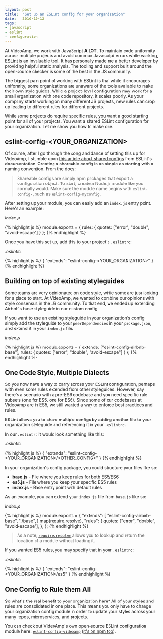 ```yaml
---
layout: post
title:  "Set up an ESLint config for your organization"
date:   2016-10-12
tags:
- javascript
- eslint
- configuration
---
```

At VideoAmp, we work with JavaScript **A LOT**. To maintain code uniformity across multiple projects and avoid common Javascript errors while working, [ESLint](http://eslint.org/) is an invaluable tool. It has personally made me a better developer by providing helpful static analysis. The tooling and support built around the open-source checker is some of the best in the JS community.

The biggest pain point of working with ESLint is that while it encourages uniformity, some organizations are unaware of the tools available to make their own style guides. While a project-level configuration may work for a small organization with one code repository, it scales poorly. As your company starts working on many different JS projects, new rules can crop up leading to different rules for different projects.

While some projects do require specific rules, you want a good starting point for all of your projects. You want a shared ESLint configuration for your organization. Let me show you how to make one.

## eslint-config-\<YOUR_ORGANIZATION\>
Of course, after I go through the song and dance of setting this up for VideoAmp, I stumble upon [this article about shared configs](http://eslint.org/docs/developer-guide/shareable-configs) from ESLint's documentation. Creating a shareable config is as simple as starting with a naming convention. From the docs:

> Shareable configs are simply npm packages that export a configuration object. To start, create a Node.js module like you normally would. Make sure the module name begins with `eslint-config-`, such as `eslint-config-myconfig`.

After setting up your module, you can easily add an `index.js` entry point. Here's an example:

_index.js_

{% highlight js %}
module.exports = {
    rules: {
        quotes: ["error", "double", "avoid-escape"]
    }
};
{% endhighlight %}

Once you have this set up, add this to your project's `.eslintrc`:

_.eslintrc_

{% highlight js %}
{
  "extends": "eslint-config-<YOUR_ORGANIZATION>"
}
{% endhighlight %}

## Building on top of existing styleguides
Some teams are very opinionated on code style, while some are just looking for a place to start. At VideoAmp, we wanted to combine our opinions with style consensus in the JS community. To that end, we ended up extending Airbnb's base styleguide in our custom config.

If you want to use an existing styleguide in your organization's config, simply add the styleguide to your `peerDependencies` in your `package.json`, and extend it in your `index.js` file.

_index.js_

{% highlight js %}
module.exports = {
    extends: ["eslint-config-airbnb-base"],
    rules: {
        quotes: ["error", "double", "avoid-escape"]
    }
};
{% endhighlight %}

## One Code Style, Multiple Dialects
So you now have a way to carry across your ESLint configuration, perhaps with even some rules extended from other styleguides. However, say there's a scenario with a pre-ES6 codebase and you need specific rule subsets (one for ES5, one for ES6). Since some of our codebases at VideoAmp are in ES5, we still wanted a way to enforce best practices and rules.

ESLint allows you to share multiple configs by adding another file to your organization styleguide and referencing it in your `.eslintrc`.

In our `.eslintrc` it would look something like this:

_.eslintrc_

{% highlight js %}
{
  "extends": "eslint-config-<YOUR_ORGANIZATION>/<OTHER_CONFIG>"
}
{% endhighlight %}

In your organization's config package, you could structure your files like so:

- **base.js** - File where you keep rules for both ES5/ES6
- **es5.js** - File where you keep your specific ES5 rules
- **index.js** - Base entry point with default rules

As an example, you can extend your `index.js` file from `base.js` like so:

_index.js_

{% highlight js %}
module.exports = {
    "extends": [
        "eslint-config-airbnb-base",
        "./base",
    ].map(require.resolve),
    "rules": {
        quotes: ["error", "double", "avoid-escape"],
    },
};
{% endhighlight %}

> As a note, [`require.resolve`](https://nodejs.org/api/globals.html#globals_require_resolve) allows you to look up and return the location of a module without loading it.

If you wanted ES5 rules, you may specify that in your `.eslintrc`:

_.eslintrc_

{% highlight js %}
{
  "extends": "eslint-config-<YOUR_ORGANIZATION>/es5"
}
{% endhighlight %}

## One Config to Rule them All
So what's the real benefit to your organization here? All of your styles and rules are consolidated in one place. This means you only have to change your organization config module in order to update your styles across your many repos, microservices, and projects.

You can check out VideoAmp's own open-source ESLint configuration module here:  [`eslint-config-videoamp`](https://github.com/VideoAmp/eslint-config-videoamp) ([it's on npm too](https://www.npmjs.com/package/eslint-config-videoamp)).
